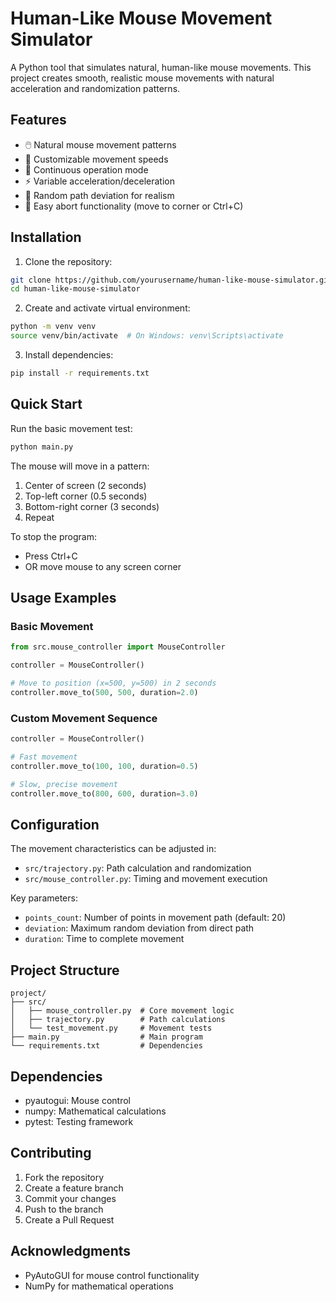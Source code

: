 # Human-Like Mouse Movement Simulator

A Python tool that simulates natural, human-like mouse movements. This project creates smooth, realistic mouse movements with natural acceleration and randomization patterns.

## Features

- 🖱️ Natural mouse movement patterns
- 🎯 Customizable movement speeds
- 🔄 Continuous operation mode
- ⚡ Variable acceleration/deceleration
- 🎲 Random path deviation for realism
- 🛑 Easy abort functionality (move to corner or Ctrl+C)

## Installation

1. Clone the repository:

```bash
git clone https://github.com/yourusername/human-like-mouse-simulator.git
cd human-like-mouse-simulator
```

2. Create and activate virtual environment:
```bash
python -m venv venv
source venv/bin/activate  # On Windows: venv\Scripts\activate
```

3. Install dependencies:
```bash
pip install -r requirements.txt
```

## Quick Start

Run the basic movement test:
```bash
python main.py
```

The mouse will move in a pattern:
1. Center of screen (2 seconds)
2. Top-left corner (0.5 seconds)
3. Bottom-right corner (3 seconds)
4. Repeat

To stop the program:
- Press Ctrl+C
- OR move mouse to any screen corner

## Usage Examples

### Basic Movement
```python
from src.mouse_controller import MouseController

controller = MouseController()

# Move to position (x=500, y=500) in 2 seconds
controller.move_to(500, 500, duration=2.0)
```

### Custom Movement Sequence
```python
controller = MouseController()

# Fast movement
controller.move_to(100, 100, duration=0.5)

# Slow, precise movement
controller.move_to(800, 600, duration=3.0)
```

## Configuration

The movement characteristics can be adjusted in:
- `src/trajectory.py`: Path calculation and randomization
- `src/mouse_controller.py`: Timing and movement execution

Key parameters:
- `points_count`: Number of points in movement path (default: 20)
- `deviation`: Maximum random deviation from direct path
- `duration`: Time to complete movement

## Project Structure

```
project/
├── src/
│   ├── mouse_controller.py  # Core movement logic
│   ├── trajectory.py        # Path calculations
│   └── test_movement.py     # Movement tests
├── main.py                  # Main program
└── requirements.txt         # Dependencies
```

## Dependencies

- pyautogui: Mouse control
- numpy: Mathematical calculations
- pytest: Testing framework

## Contributing

1. Fork the repository
2. Create a feature branch
3. Commit your changes
4. Push to the branch
5. Create a Pull Request

## Acknowledgments

- PyAutoGUI for mouse control functionality
- NumPy for mathematical operations
